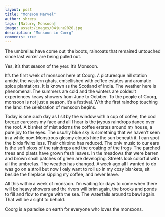```yaml
---
layout: post
title: "Monsoon Marvel"
author: shreya
tags: [Nature, Monsoon]
image: assets/images/04june2020.jpg
description: "Monsoon in Coorg"
comments: true
---
```


The umbrellas have come out, the boots, raincoats that remained untouched since last winter are being pulled out.


Yes, it’s that season of the year. It’s Monsoon.


It’s the first week of monsoon here at Coorg. A picturesque hill station amidst the western ghats, embellished with coffee estates and aromatic spice plantations. It is known as the Scotland of India. The weather here is phenomenal. The summers are cold and the winters are colder.It experiences heavy showers from June to October. To the people of Coorg, monsoon is not just a season, it’s a festival. With the first raindrop touching the land, the celebration of monsoon begins.


Today is one such day as I sit by the window with a cup of coffee, the cool breeze caresses my face and all I hear is the joyous raindrops dance over the roof. A blanket of mist adorns the coffee estates around my house, a pure joy to the eyes. The usually blue sky is something that we haven’t seen in a while now. Monstrous gloomy clouds hide the sun beneath it. I can spot the birds flying less. Their chirping has reduced. The only music to our ears is the soft plops of the raindrops and the croaking of the frogs. The parched trees and plants have grown fresh leaves. In the meadows that were barren and brown small patches of green are developing. Streets look colorful with all the umbrellas. The weather has changed. A week ago all I wanted to do was go on a stroll but now I only want to roll up in my cozy blankets, sit beside the fireplace sipping my coffee, and never leave.


All this within a week of monsoon. I’m waiting for days to come when there will be heavy showers and the rivers will brim again, the brooks and ponds to fill and flow to merge with the sea. The waterfalls around to bawl again. That will be a sight to behold.

Coorg is a paradise on earth for everyone who loves the monsoons.
